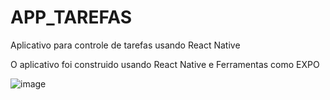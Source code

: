 # APP_TAREFAS
Aplicativo para controle de tarefas usando React Native

O aplicativo foi construido usando React Native e Ferramentas como EXPO

![image](https://user-images.githubusercontent.com/61145169/215378055-23ef1c18-74b7-4092-a610-1bfa38c9ac96.png)
